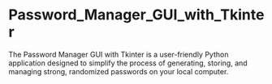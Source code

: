 # Password_Manager_GUI_with_Tkinter
The Password Manager GUI with Tkinter is a user-friendly Python application designed to simplify the process of generating, storing, and managing strong, randomized passwords on your local computer.
